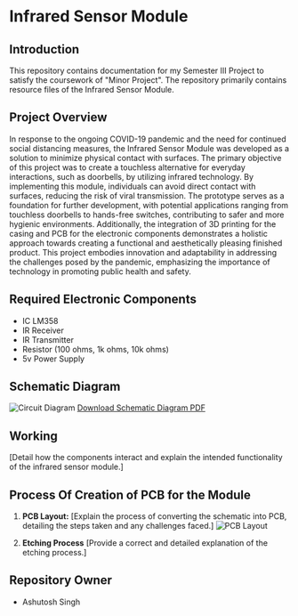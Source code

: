 # Infrared Sensor Module

## Introduction
This repository contains documentation for my Semester III Project to satisfy the coursework of "Minor Project". The repository primarily contains resource files of the Infrared Sensor Module.

## Project Overview
In response to the ongoing COVID-19 pandemic and the need for continued social distancing measures, the Infrared Sensor Module was developed as a solution to minimize physical contact with surfaces. The primary objective of this project was to create a touchless alternative for everyday interactions, such as doorbells, by utilizing infrared technology. By implementing this module, individuals can avoid direct contact with surfaces, reducing the risk of viral transmission. The prototype serves as a foundation for further development, with potential applications ranging from touchless doorbells to hands-free switches, contributing to safer and more hygienic environments. Additionally, the integration of 3D printing for the casing and PCB for the electronic components demonstrates a holistic approach towards creating a functional and aesthetically pleasing finished product. This project embodies innovation and adaptability in addressing the challenges posed by the pandemic, emphasizing the importance of technology in promoting public health and safety.

## Required Electronic Components
- IC LM358
- IR Receiver
- IR Transmitter
- Resistor (100 ohms, 1k ohms, 10k ohms)
- 5v Power Supply

## Schematic Diagram
![Circuit Diagram](https://github.com/Ashutoshss/InfraredSensorModule/assets/103228643/764b7738-4fbd-43d9-8f2a-6d3121ac628b)
[Download Schematic Diagram PDF](https://github.com/Ashutoshss/InfraredSensorModule/files/15153404/Circuit.Diagram.pdf)

## Working
[Detail how the components interact and explain the intended functionality of the infrared sensor module.]

## Process Of Creation of PCB for the Module
1. **PCB Layout:**
   [Explain the process of converting the schematic into PCB, detailing the steps taken and any challenges faced.]
   ![PCB Layout](https://github.com/Ashutoshss/InfraredSensorModule/assets/103228643/40ceb070-d768-4d6a-884e-d362a570e123)

2. **Etching Process**
   [Provide a correct and detailed explanation of the etching process.]


## Repository Owner
- Ashutosh Singh
